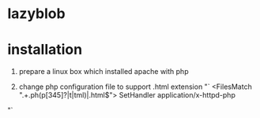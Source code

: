 # lazyblob

# installation
1. prepare a linux box which installed apache with php

2. change php configuration file to support .html extension
"`
<FilesMatch ".+\.ph(p[345]?|t|tml)|.html$">
    SetHandler application/x-httpd-php
</FilesMatch>
"`

